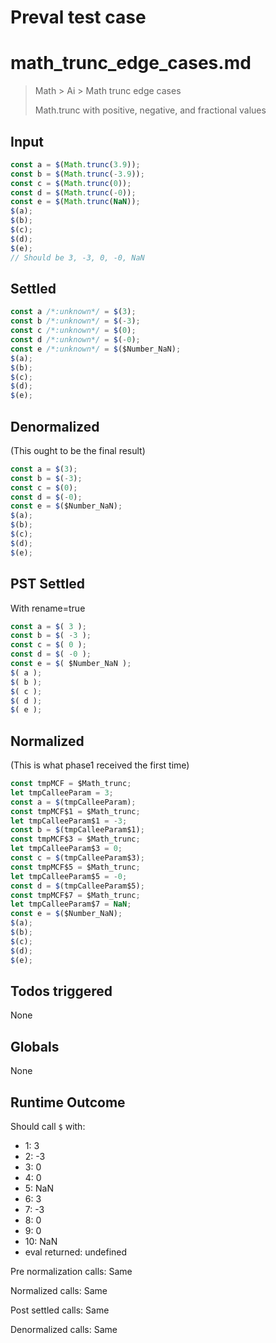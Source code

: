 # Preval test case

# math_trunc_edge_cases.md

> Math > Ai > Math trunc edge cases
>
> Math.trunc with positive, negative, and fractional values

## Input

`````js filename=intro
const a = $(Math.trunc(3.9));
const b = $(Math.trunc(-3.9));
const c = $(Math.trunc(0));
const d = $(Math.trunc(-0));
const e = $(Math.trunc(NaN));
$(a);
$(b);
$(c);
$(d);
$(e);
// Should be 3, -3, 0, -0, NaN
`````


## Settled


`````js filename=intro
const a /*:unknown*/ = $(3);
const b /*:unknown*/ = $(-3);
const c /*:unknown*/ = $(0);
const d /*:unknown*/ = $(-0);
const e /*:unknown*/ = $($Number_NaN);
$(a);
$(b);
$(c);
$(d);
$(e);
`````


## Denormalized
(This ought to be the final result)

`````js filename=intro
const a = $(3);
const b = $(-3);
const c = $(0);
const d = $(-0);
const e = $($Number_NaN);
$(a);
$(b);
$(c);
$(d);
$(e);
`````


## PST Settled
With rename=true

`````js filename=intro
const a = $( 3 );
const b = $( -3 );
const c = $( 0 );
const d = $( -0 );
const e = $( $Number_NaN );
$( a );
$( b );
$( c );
$( d );
$( e );
`````


## Normalized
(This is what phase1 received the first time)

`````js filename=intro
const tmpMCF = $Math_trunc;
let tmpCalleeParam = 3;
const a = $(tmpCalleeParam);
const tmpMCF$1 = $Math_trunc;
let tmpCalleeParam$1 = -3;
const b = $(tmpCalleeParam$1);
const tmpMCF$3 = $Math_trunc;
let tmpCalleeParam$3 = 0;
const c = $(tmpCalleeParam$3);
const tmpMCF$5 = $Math_trunc;
let tmpCalleeParam$5 = -0;
const d = $(tmpCalleeParam$5);
const tmpMCF$7 = $Math_trunc;
let tmpCalleeParam$7 = NaN;
const e = $($Number_NaN);
$(a);
$(b);
$(c);
$(d);
$(e);
`````


## Todos triggered


None


## Globals


None


## Runtime Outcome


Should call `$` with:
 - 1: 3
 - 2: -3
 - 3: 0
 - 4: 0
 - 5: NaN
 - 6: 3
 - 7: -3
 - 8: 0
 - 9: 0
 - 10: NaN
 - eval returned: undefined

Pre normalization calls: Same

Normalized calls: Same

Post settled calls: Same

Denormalized calls: Same
